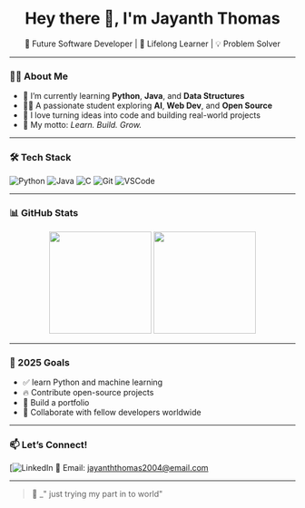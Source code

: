 <h1 align="center">Hey there 👋, I'm Jayanth Thomas</h1>
<p align="center">
  🚀 Future Software Developer | 🌱 Lifelong Learner | 💡 Problem Solver
</p>

---

### 👨‍💻 About Me

- 🔭 I’m currently learning **Python**, **Java**, and **Data Structures**
- 👨‍🎓 A passionate student exploring **AI**, **Web Dev**, and **Open Source**
- 💬 I love turning ideas into code and building real-world projects
- 🎯 My motto: _Learn. Build. Grow._

---

### 🛠️ Tech Stack

![Python](https://img.shields.io/badge/-Python-0d1117?style=flat&logo=python&logoColor=yellow)
![Java](https://img.shields.io/badge/-Java-0d1117?style=flat&logo=java&logoColor=red)
![C](https://img.shields.io/badge/-C-0d1117?style=flat&logo=c&logoColor=blue)
![Git](https://img.shields.io/badge/-Git-0d1117?style=flat&logo=git&logoColor=orange)
![VSCode](https://img.shields.io/badge/-VSCode-0d1117?style=flat&logo=visual-studio-code&logoColor=blue)

---

### 📊 GitHub Stats

<p align="center">
  <img src="https://github-readme-stats.vercel.app/api?username=JET609&show_icons=true&theme=radical" height="180px"/>
  <img src="https://github-readme-streak-stats.herokuapp.com/?user=JET609&theme=radical" height="180px"/>
</p>

---

### 🎯 2025 Goals

- ✅ learn Python and machine learning 
- 🔥 Contribute open-source projects
- 🚀 Build a portfolio 
- 🤝 Collaborate with fellow developers worldwide

---

### 📫 Let’s Connect!

[![LinkedIn](https://www.linkedin.com/in/jayanth-thomas-027318221/) 
📧 Email: jayanththomas2004@email.com

---

> 🧠 _" just trying my part in to world"
